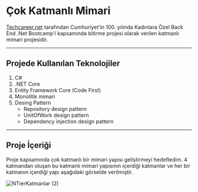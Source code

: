 # Çok Katmanlı Mimari 

[Techcareer.net](https://www.techcareer.net/) tarafından Cumhuriyet'in 100. yılında Kadınlara Özel Back End .Net Bootcamp'i kapsamında bitirme projesi olarak verilen katmanlı mimari projesidir.

---

## Projede Kullanılan Teknolojiler

1. C#
2. .NET Core
3. Entity Framework Core (Code First)
4.  Monolitik mimari
5.  Desing Pattern
    + Repository design pattern
    + UnitOfWork design pattern
    + Dependency injection design pattern

--- 

## Proje İçeriği

Proje kapsamında çok katmanlı bir mimari yapısı geliştirmeyi hedefledim. 4 katmandan oluşan bu katmanlı mimari yapısının içerdiği katmanlar ve her bir katmanın içerdiği yapı aşağıdaki görselde verilmiştir.

![NTierKatmanlar (2)](https://github.com/beyzakuru/NTierArchitecture-dotnet-yuzuncu-yil-project/assets/88837400/f644f2e2-cdea-41d0-b505-fa4147b6d93d)

